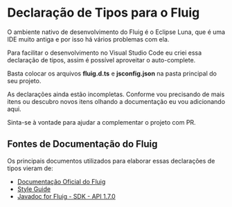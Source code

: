# Declaração de Tipos para o Fluig

O ambiente nativo de desenvolvimento do Fluig é o Eclipse Luna, que é uma IDE muito antiga e por isso há vários
problemas com ela.

Para facilitar o desenvolvimento no Visual Studio Code eu criei essa declaração de tipos, assim é possível aproveitar
o auto-complete.

Basta colocar os arquivos **fluig.d.ts** e **jsconfig.json** na pasta principal do seu projeto.

As declarações ainda estão incompletas. Conforme vou precisando de mais itens ou descubro novos itens olhando a
documentação eu vou adicionando aqui.

Sinta-se à vontade para ajudar a complementar o projeto com PR.

## Fontes de Documentação do Fluig

Os principais documentos utilizados para elaborar essas declarações de tipos vieram de:

- [Documentação Oficial do Fluig](https://tdn.totvs.com/display/public/fluig/DEV+fluig/)
- [Style Guide](https://style.fluig.com/)
- [Javadoc for Fluig - SDK - API 1.7.0](https://fluig.totvs.com/api/sdk/index.html?overview-summary.html)
